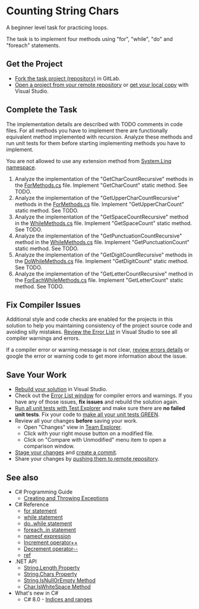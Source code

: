 # Counting String Chars

A beginner level task for practicing loops.

The task is to implement four methods using "for", "while", "do" and "foreach" statements.


## Get the Project

* [Fork the task project (repository)](https://docs.gitlab.com/ee/user/project/repository/forking_workflow.html#creating-a-fork) in GitLab.
* [Open a project from your remote repository](https://docs.microsoft.com/en-us/visualstudio/get-started/tutorial-open-project-from-repo) or [get your local copy](https://docs.microsoft.com/en-us/azure/devops/repos/git/clone#clone-from-another-git-provider) with Visual Studio.


## Complete the Task

The implementation details are described with TODO comments in code files. For all methods you have to implement there are functionally equivalent method implemented with recursion. Analyze these methods and run unit tests for them before starting implementing methods you have to implement.

 You are not allowed to use any extension method from [System.Linq namespace](https://docs.microsoft.com/en-us/dotnet/api/system.linq).

1. Analyze the implementation of the "GetCharCountRecursive" methods in the [ForMethods.cs](CountingStringChars/ForMethods.cs) file. Implement "GetCharCount" static method. See TODO.
1. Analyze the implementation of the "GetUpperCharCountRecursive" methods in the [ForMethods.cs](CountingStringChars/ForMethods.cs) file. Implement "GetUpperCharCount" static method. See TODO.
1. Analyze the implementation of the "GetSpaceCountRecursive" method in the [WhileMethods.cs](CountingStringChars/WhileMethods.cs) file. Implement "GetSpaceCount" static method. See TODO.
1. Analyze the implementation of the "GetPunctuationCountRecursive" method in the [WhileMethods.cs](CountingStringChars/WhileMethods.cs) file. Implement "GetPunctuationCount" static method. See TODO.
1. Analyze the implementation of the "GetDigitCountRecursive" methods in the [DoWhileMethods.cs](CountingStringChars/DoWhileMethods.cs) file. Implement "GetDigitCount" static method. See TODO.
1. Analyze the implementation of the "GetLetterCountRecursive" method in the [ForEachWhileMethods.cs](CountingStringChars/ForEachMethods.cs) file. Implement "GetLetterCount" static method. See TODO.


## Fix Compiler Issues

Additional style and code checks are enabled for the projects in this solution to help you maintaining consistency of the project source code and avoiding silly mistakes. [Review the Error List](https://docs.microsoft.com/en-us/visualstudio/ide/find-and-fix-code-errors#review-the-error-list) in Visual Studio to see all compiler warnings and errors.

If a compiler error or warning message is not clear, [review errors details](https://docs.microsoft.com/en-us/visualstudio/ide/find-and-fix-code-errors#review-errors-in-detail) or google the error or warning code to get more information about the issue.


## Save Your Work

* [Rebuild your solution](https://docs.microsoft.com/en-us/visualstudio/ide/building-and-cleaning-projects-and-solutions-in-visual-studio) in Visual Studio.
* Check out the [Error List window](https://docs.microsoft.com/en-us/visualstudio/ide/reference/error-list-window) for compiler errors and warnings. If you have any of those issues, **fix issues** and rebuild the solution again.
* [Run all unit tests with Test Explorer](https://docs.microsoft.com/en-us/visualstudio/test/run-unit-tests-with-test-explorer) and make sure there are **no failed unit tests**. Fix your code to [make all your unit tests GREEN](https://stackoverflow.com/questions/276813/what-is-red-green-testing).
* Review all your changes **before** saving your work.
    * Open "Changes" view in [Team Explorer](https://docs.microsoft.com/en-us/visualstudio/ide/reference/team-explorer-reference).
    * Click with your right mouse button on a modified file.
    * Click on "Compare with Unmodified" menu item to open a comparison window.
* [Stage your changes](https://docs.microsoft.com/en-us/azure/devops/repos/git/commits#stage-your-changes) and [create a commit](https://docs.microsoft.com/en-us/azure/devops/repos/git/commits#create-a-commit).
* Share your changes by [pushing them to remote repository](https://docs.microsoft.com/en-us/azure/devops/repos/git/pushing).


## See also

* C# Programming Guide
  * [Creating and Throwing Exceptions](https://docs.microsoft.com/en-us/dotnet/csharp/programming-guide/exceptions/creating-and-throwing-exceptions)
* C# Reference
  * [for statement](https://docs.microsoft.com/en-us/dotnet/csharp/language-reference/keywords/for)
  * [while statement](https://docs.microsoft.com/en-us/dotnet/csharp/language-reference/keywords/while)
  * [do..while statement](https://docs.microsoft.com/en-us/dotnet/csharp/language-reference/keywords/do)
  * [foreach..in statement](https://docs.microsoft.com/en-us/dotnet/csharp/language-reference/keywords/foreach-in)
  * [nameof expression](https://docs.microsoft.com/en-us/dotnet/csharp/language-reference/operators/nameof)
  * [Increment operator++](https://docs.microsoft.com/en-us/dotnet/csharp/language-reference/operators/arithmetic-operators#increment-operator-)
  * [Decrement operator--](https://docs.microsoft.com/en-us/dotnet/csharp/language-reference/operators/arithmetic-operators#decrement-operator---)
  * [ref](https://docs.microsoft.com/en-us/dotnet/csharp/language-reference/keywords/ref)
* .NET API
  * [String.Length Property](https://docs.microsoft.com/en-us/dotnet/api/system.string.length)
  * [String.Chars Property](https://docs.microsoft.com/en-us/dotnet/api/system.string.chars)
  * [String.IsNullOrEmpty Method](https://docs.microsoft.com/en-us/dotnet/api/system.string.isnullorempty)
  * [Char.IsWhiteSpace Method](https://docs.microsoft.com/en-us/dotnet/api/system.char.iswhitespace)
* What's new in C#
  * C# 8.0 - [Indices and ranges](https://docs.microsoft.com/en-us/dotnet/csharp/whats-new/csharp-8#indices-and-ranges)
